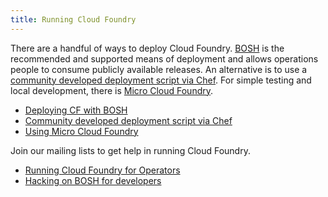 ```yaml
---
title: Running Cloud Foundry
---
```


There are a handful of ways to deploy Cloud Foundry. [BOSH](deploying-cf/index.html) is the recommended and supported means of deployment and allows operations people to consume publicly available releases. An alternative is to use a [community developed deployment script via Chef](deploying-cf-with-chef). For simple testing and local development, there is [Micro Cloud Foundry](micro_cloud_foundry/index.html).

- [Deploying CF with BOSH](deploying-cf/index.html)
- [Community developed deployment script via Chef](deploying-cf-with-chef)
- [Using Micro Cloud Foundry](micro_cloud_foundry/index.html)

Join our mailing lists to get help in running Cloud Foundry.

- [Running Cloud Foundry for Operators](https://groups.google.com/a/cloudfoundry.org/forum/?fromgroups#!forum/bosh-users)
- [Hacking on BOSH for developers](https://groups.google.com/a/cloudfoundry.org/forum/?fromgroups#!forum/bosh-dev)
